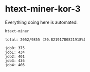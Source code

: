 # htext-miner-kor-3

Everything doing here is automated.

```
htext-miner

total: 2052/9855 (20.82191780821918%)

job0: 375
job1: 434
job2: 401
job3: 436
job4: 406
```